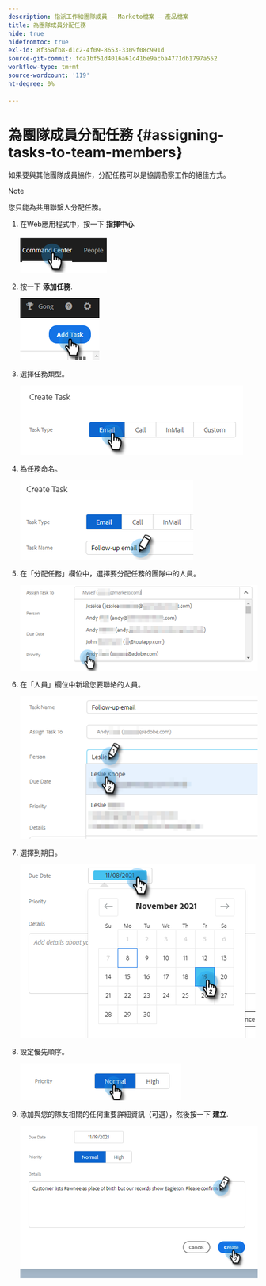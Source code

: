 ```yaml
---
description: 指派工作給團隊成員 — Marketo檔案 — 產品檔案
title: 為團隊成員分配任務
hide: true
hidefromtoc: true
exl-id: 8f35afb8-d1c2-4f09-8653-3309f08c991d
source-git-commit: fda1bf51d4016a61c41be9acba4771db1797a552
workflow-type: tm+mt
source-wordcount: '119'
ht-degree: 0%

---
```


# 為團隊成員分配任務 {#assigning-tasks-to-team-members}

如果要與其他團隊成員協作，分配任務可以是協調勘察工作的絕佳方式。

>[!NOTE]
>
>您只能為共用聯繫人分配任務。

1. 在Web應用程式中，按一下 **指揮中心**.

   ![](assets/assigning-tasks-to-team-members-1.png)

1. 按一下 **添加任務**.

   ![](assets/assigning-tasks-to-team-members-2.png)

1. 選擇任務類型。

   ![](assets/assigning-tasks-to-team-members-3.png)

1. 為任務命名。

   ![](assets/assigning-tasks-to-team-members-4.png)

1. 在「分配任務」欄位中，選擇要分配任務的團隊中的人員。

   ![](assets/assigning-tasks-to-team-members-5.png)

1. 在「人員」欄位中新增您要聯絡的人員。

   ![](assets/assigning-tasks-to-team-members-6.png)

1. 選擇到期日。

   ![](assets/assigning-tasks-to-team-members-7.png)

1. 設定優先順序。

   ![](assets/assigning-tasks-to-team-members-8.png)

1. 添加與您的隊友相關的任何重要詳細資訊（可選），然後按一下 **建立**.

   ![](assets/assigning-tasks-to-team-members-9.png)
